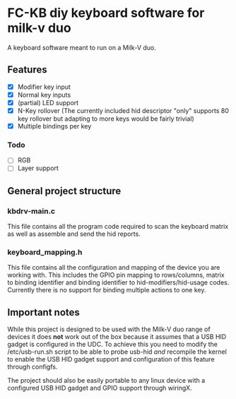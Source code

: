 # FC-KB diy keyboard software for milk-v duo
A keyboard software meant to run on a Milk-V duo.

## Features
- [x] Modifier key input
- [x] Normal key inputs
- [x] (partial) LED support
- [x] N-Key rollover (The currently included hid descriptor "only" supports 80 key rollover but adapting to more keys would be fairly trivial)
- [x] Multiple bindings per key
### Todo
- [ ] RGB
- [ ] Layer support

## General project structure
### kbdrv-main.c
This file contains all the program code required to scan the keyboard matrix as well as assemble and send the hid reports.

### keyboard\_mapping.h
This file contains all the configuration and mapping of the device you are working with. This includes the GPIO pin mapping to rows/columns, matrix to binding
identifier and binding identifier to hid-modifiers/hid-usage codes. Currently there is no support for binding multiple actions to one key.

## Important notes

While this project is designed to be used with the Milk-V duo range of devices it does **not** work out of the box because it assumes that a USB HID gadget is
configured in the UDC. To achieve this you need to modify the /etc/usb-run.sh script to be able to probe usb-hid *and* recompile the kernel to enable the
USB HID gadget support and configuration of this feature through configfs.

The project should also be easily portable to any linux device with a configured USB HID gadget and GPIO support through wiringX.
